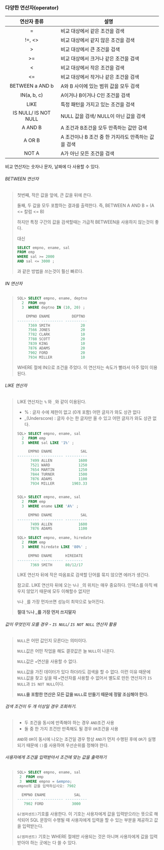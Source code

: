 

### 다양한 연산자(operator)

|     연산자 종류      | 설명                                                |
| :------------------: | --------------------------------------------------- |
|          =           | 비교 대상에서 같은 조건을 검색                      |
|        !=, <>        | 비교 대상에서 같지 않은 조건을 검색                 |
|          >           | 비교 대상에서 큰 조건을 검색                        |
|          >=          | 비교 대상에서 크거나 같은 조건을 검색               |
|          <           | 비교 대상에서 작은 조건을 검색                      |
|          <=          | 비교 대상에서 작거나 같은 조건을 검색               |
|   BETWEEN a AND b    | A와 B 사이에 있는 범위 값을 모두 검색               |
|     IN(a, b, c)      | A이거나 B이거나 C인 조건을 검색                     |
|         LIKE         | 특정 패턴을 가지고 있는 조건을 검색                 |
| IS NULL/ IS NOT NULL | NULL 값을 검색/ NULL이 아닌 값을 검색               |
|       A AND B        | A 조건과 B조건을 모두 만족하는 값만 검색            |
|        A OR B        | A 조건이나 B 조건 중 한 가지라도 만족하는 값을 검색 |
|        NOT A         | A가 아닌 모든 조건을 검색                           |

비교 연산자는 숫자나 문자, 날짜에 다 사용할 수 있다.



###### BETWEEN 연산자

>   첫번째,  작은 값을 앞에, 큰 값을 뒤에 쓴다.
>
>   둘째,  두 값을 모두 포함하는 결과를 출력한다. 즉, BETWEEN A AND B = (A <= 칼럼 <= B)
>
>   하지만 특정 구간의 값을 검색할때는 가급적 BETWEEN을 사용하지 않는것이 좋다.
>
>   대신
>
>   ```sql
>   SELECT empno, ename, sal
>   FROM emp
>   WHERE sal >= 2000
>   AND sal <= 3000 ;
>   ```
>
>   과 같은 방법을 쓰는것이 훨신 빠르다.



###### IN 연산자

>   ```sql
>   SQL> SELECT empno, ename, deptno
>     2  FROM emp
>     3  WHERE deptno IN (10, 20) ;
>   
>       EMPNO ENAME          DEPTNO
>   ---------- ---------- ----------
>        7369 SMITH              20
>        7566 JONES              20
>        7782 CLARK              10
>        7788 SCOTT              20
>        7839 KING               10
>        7876 ADAMS              20
>        7902 FORD               20
>        7934 MILLER             10
>   ```
>
>   WHERE 절에 IN으로 조건을 주었다. 이 연산자는 속도가 빨라서 아주 많이 이용된다.



###### LIKE 연산자

>LIKE 연산자는 `%` 와 `_`와 같이 이용된다.
>
>  -   % : 글자 수에 제한이 없고 (0개 포함) 어떤 글자가 와도 상관 없다
>  -   _(Underscore) : 글자 수는 한 글자만 올 수 있고 어떤 글자가 와도 상관 없다.
>
>  
>
>  ```sql
>  SQL> SELECT empno, ename, sal
>    2  FROM emp
>    3  WHERE sal LIKE '1%' ;
>  
>       EMPNO ENAME             SAL
>  ---------- ---------- ----------
>        7499 ALLEN            1600
>        7521 WARD             1250
>        7654 MARTIN           1250
>        7844 TURNER           1500
>        7876 ADAMS            1100
>        7934 MILLER        1903.33
>        
>        
>  SQL> SELECT empno, ename, sal
>    2  FROM emp
>    3  WHERE ename LIKE 'A%' ;
>  
>       EMPNO ENAME             SAL
>  ---------- ---------- ----------
>        7499 ALLEN            1600
>        7876 ADAMS            1100
>        
>  SQL> SELECT empno, ename, hiredate
>    2  FROM emp
>    3  WHERE hiredate LIKE '80%' ;
>  
>       EMPNO ENAME      HIREDATE
>  ---------- ---------- --------
>        7369 SMITH      80/12/17
>  ```
>
>  LIKE 연산자 뒤에 작은 따옴표로 검색할 단어를 묶지 않으면 에러가 생긴다.
>
>  
>
>  참고로. LIKE 연산자 뒤에 오는 `%`나 `_`의 위치는 매우 중요하다. 인덱스를 아직 배우지 않았기 때문에 모두 이해할수 없지만
>
>  `%`나 `_`를 가장 먼자쓰면 성능이 최악으로 늦어진다. 
>
>  **절대 %나 _를 가장 먼저 쓰지말자**



###### 값이 무엇인지 모를 경우 - `IS NULL`/ `IS NOT NULL` 연산자 활용

>`NULL`은 어떤 값인지 모른다는 의미이다.
>
>`NULL`값은 어떤 작업을 해도 결괏값은 늘 `NULL`이 나온다.
>
>`NULL`값은 `=`연산을 사용할 수 없다.
>
>`NULL`값을 가진 데이터가 있다 하더라도 검색을 할 수 없다. 이런 이유 때문에 `NULL`값을 찾고 싶을 때 `=`연산자를 사용할 수 없어서 별도로 만든 연산자가 `IS NULL`과 `IS NOT NULL`이다.
>
>**`NULL`을 포함한 연산은 모든 값을 `NULL`로 만들기 때문에 정말 조심해야 한다.**



###### 검색 조건이 두 개 이상일 경우 조회하기.

>  -   두 조건을 동시에 만족해야 하는 경우 `AND`조건 사용
>  -   둘 중 한 가지 조건만 만족해도 될 경우 `OR`조건을 사용
>
>  `AND`와 `OR`이 동시에 나오는 조건일 경우 항상 `AND`가 먼저 수행된 후에 `OR`가 실행되기 때문에 `()`를 사용하여 우선순위를 정해야 한다.



######  사용자에게 조건을 입력받아서 조건에 맞는 값을 출력하기

>```sql
>SQL> SELECT empno, ename, sal
>  2  FROM emp
>  3  WHERE empno = &empno;
>empno의 값을 입력하십시오: 7902
>
>   EMPNO ENAME             SAL
>---------- ---------- ----------
>    7902 FORD             3000
>```
>
>`&(엠퍼센트)`기호를 사용한다. 이 기호는 사용자에게 값을 입력받으라는 뜻으로 해석되어 SQL 문장이 수행될 때 사용자에게 입력을 할 수 있는 부분을 제공하고 값을 입력받는다.
>
>`&(엠퍼센트)` 기호는 WHERE 절에만 사용되는 것은 아니며 사용자에게 값을 입력받아야 하는 곳에는 다 쓸 수 있다.

